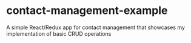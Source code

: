 # contact-management-example
A simple React/Redux app for contact management that showcases my implementation of basic CRUD operations
